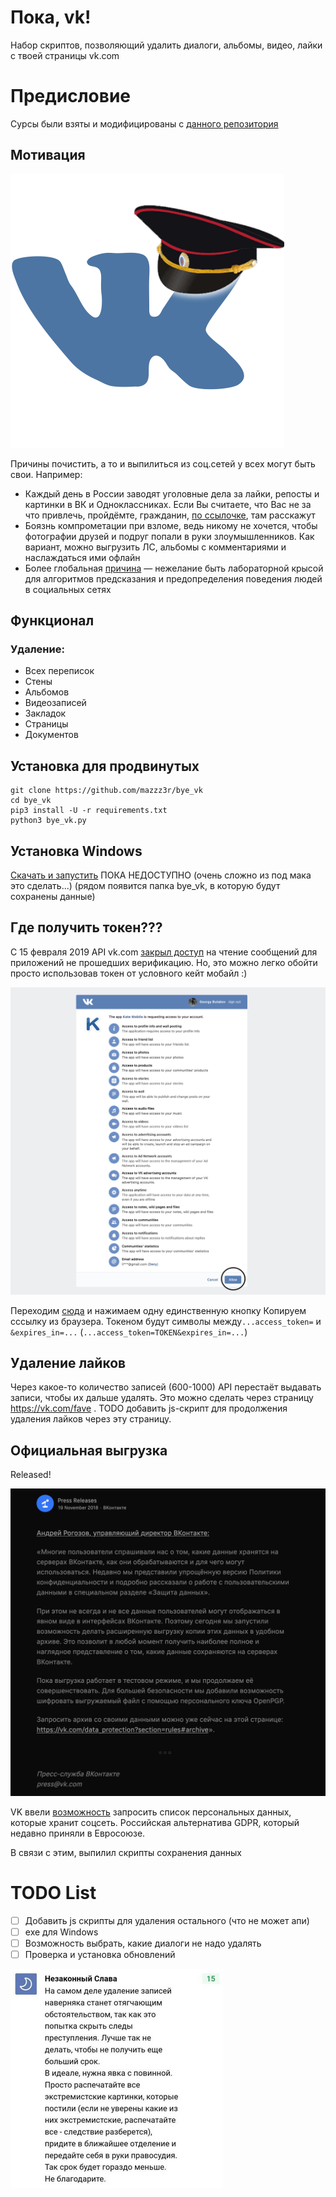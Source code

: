 # Пока, vk!
Набор скриптов, позволяющий удалить диалоги, альбомы, видео, лайки с
твоей страницы vk.com

# Предисловие
Сурсы были взяты и модифицированы с [данного репозитория](https://github.com/neseleznev/bye_vk)

## Мотивация

 ![О, привет!](images/greetings.png)

Причины почистить, а то и выпилиться из соц.сетей у всех могут быть свои. Например:
 * Каждый день в России заводят уголовные дела за лайки, репосты и
 картинки в ВК и Одноклассниках. Если Вы считаете, что Вас не за что
 привлечь, пройдёмте, гражданин, [по ссылочке](https://medialeaks.ru/2907bva-idyom-na-posadku/),
 там расскажут
 * Боязнь компрометации при взломе, ведь никому не хочется, чтобы
 фотографии друзей и подруг попали в руки злоумышленников. Как вариант,
 можно выгрузить ЛС, альбомы с комментариями и наслаждаться ими офлайн
 * Более глобальная
 [причина](https://vc.ru/43175-pochemu-stoit-udalit-vse-akkaunty-v-socialnyh-setyah)
  &mdash; нежелание быть лабораторной крысой для алгоритмов предсказания и
  предопределения поведения людей в социальных сетях

## Функционал
### Удаление:
 * Всех переписок
 * Стены
 * Альбомов
 * Видеозаписей
 * Закладок
 * Страницы
 * Документов

## Установка для продвинутых

```shell
git clone https://github.com/mazzz3r/bye_vk
cd bye_vk
pip3 install -U -r requirements.txt
python3 bye_vk.py
```

## Установка Windows

[Скачать и запустить](/) ПОКА НЕДОСТУПНО (очень сложно из под мака это сделать...)
(рядом появится папка bye_vk, в которую будут сохранены данные)

## Где получить токен???

С 15 февраля 2019 API vk.com [закрыл доступ](https://vk.com/dev/messages_api) на чтение сообщений для приложений не прошедших верификацию.
Но, это можно легко обойти просто использовав токен от условного кейт мобайл :)

![Получаем токен](images/get_token.png)

Переходим [сюда](https://oauth.vk.com/authorize?client_id=2685278&scope=1073737727&redirect_uri=https://oauth.vk.com/blank.html&display=page&response_type=token&revoke=1) и нажимаем одну единственную кнопку
Копируем сссылку из браузера. Токеном будут символы между`...access_token=` и `&expires_in=...` (`...access_token=TOKEN&expires_in=...`)
## Удаление лайков

Через какое-то количество записей (600-1000) API перестаёт выдавать записи, чтобы их дальше удалять. Это можно сделать через страницу https://vk.com/fave . TODO добавить js-скрипт для продолжения удаления лайков через эту страницу.

## Официальная выгрузка

Released!

![Russian GDPR](images/vk_gdpr.png)

VK ввели [возможность](https://vk.com/data_protection?section=rules#archive) запросить список персональных данных, которые хранит соцсеть. 
Российская альтернатива GDPR, который недавно приняли в Евросоюзе.

В связи с этим, выпилил скрипты сохранения данных

# TODO List
- [ ] Добавить js скрипты для удаления остального (что не может апи)
- [ ] exe для Windows
- [ ] Возможность выбрать, какие диалоги не надо удалять
- [ ] Проверка и установка обновлений

![P.S.](images/goodbye.png)
